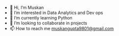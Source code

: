 - 👋 Hi, I’m Muskan
- 👀 I’m interested in Data Analytics and Dev ops
- 🌱 I’m currently learning Python
- 💞️ I’m looking to collaborate in projects
- 📫 How to reach me muskangupta9801@gmail.com

<!---
Muskan9801/Muskan9801 is a ✨ special ✨ repository because its `README.md` (this file) appears on your GitHub profile.
You can click the Preview link to take a look at your changes.
--->
